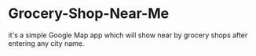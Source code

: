 # Grocery-Shop-Near-Me

it's a simple Google Map app which will show near by grocery shops after entering any city name.
